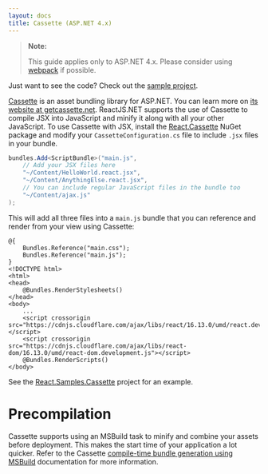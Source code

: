 ```yaml
---
layout: docs
title: Cassette (ASP.NET 4.x)
---
```


> **Note:**
>
> This guide applies only to ASP.NET 4.x. Please consider using [webpack](/bundling/webpack.html) if possible.

Just want to see the code? Check out the [sample project](https://github.com/reactjs/React.NET/tree/main/src/React.Sample.Cassette).

[Cassette](http://getcassette.net/) is an asset bundling library for ASP.NET.
You can learn more on [its website at getcassette.net](http://getcassette.net/).
ReactJS.NET supports the use of Cassette to compile JSX into JavaScript and
minify it along with all your other JavaScript. To use Cassette with JSX,
install the [React.Cassette](https://www.nuget.org/packages/Cassette.React/)
NuGet package and modify your `CassetteConfiguration.cs` file to include `.jsx`
files in your bundle.

```csharp
bundles.Add<ScriptBundle>("main.js",
	// Add your JSX files here
	"~/Content/HelloWorld.react.jsx",
	"~/Content/AnythingElse.react.jsx",
	// You can include regular JavaScript files in the bundle too
	"~/Content/ajax.js"
);
```

This will add all three files into a `main.js` bundle that you can reference and
render from your view using Cassette:

```html{2-3,14}
@{
	Bundles.Reference("main.css");
	Bundles.Reference("main.js");
}
<!DOCTYPE html>
<html>
<head>
	@Bundles.RenderStylesheets()
</head>
<body>
	...
	<script crossorigin src="https://cdnjs.cloudflare.com/ajax/libs/react/16.13.0/umd/react.development.js"></script>
	<script crossorigin src="https://cdnjs.cloudflare.com/ajax/libs/react-dom/16.13.0/umd/react-dom.development.js"></script>
	@Bundles.RenderScripts()
</body>
```

See the [React.Samples.Cassette](https://github.com/reactjs/React.NET/tree/main/src/React.Sample.Cassette)
project for an example.

# Precompilation

Cassette supports using an MSBuild task to minify and combine your assets before
deployment. This makes the start time of your application a lot quicker. Refer
to the Cassette
[compile-time bundle generation using MSBuild](http://getcassette.net/documentation/v2/msbuild)
documentation for more information.
